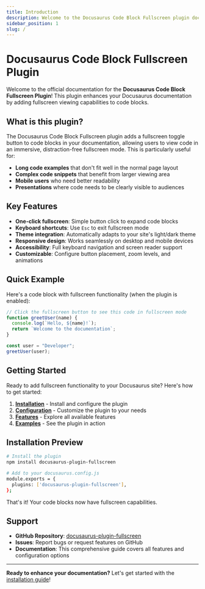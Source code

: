 ```yaml
---
title: Introduction
description: Welcome to the Docusaurus Code Block Fullscreen plugin documentation.
sidebar_position: 1
slug: /
---
```


# Docusaurus Code Block Fullscreen Plugin

Welcome to the official documentation for the **Docusaurus Code Block Fullscreen Plugin**! This plugin enhances your Docusaurus documentation by adding fullscreen viewing capabilities to code blocks.

## What is this plugin?

The Docusaurus Code Block Fullscreen plugin adds a fullscreen toggle button to code blocks in your documentation, allowing users to view code in an immersive, distraction-free fullscreen mode. This is particularly useful for:

- **Long code examples** that don't fit well in the normal page layout
- **Complex code snippets** that benefit from larger viewing area
- **Mobile users** who need better readability
- **Presentations** where code needs to be clearly visible to audiences

## Key Features

- **One-click fullscreen**: Simple button click to expand code blocks
- **Keyboard shortcuts**: Use `Esc` to exit fullscreen mode
- **Theme integration**: Automatically adapts to your site's light/dark theme
- **Responsive design**: Works seamlessly on desktop and mobile devices
- **Accessibility**: Full keyboard navigation and screen reader support
- **Customizable**: Configure button placement, zoom levels, and animations

## Quick Example

Here's a code block with fullscreen functionality (when the plugin is enabled):

```javascript title="example.js"
// Click the fullscreen button to see this code in fullscreen mode
function greetUser(name) {
  console.log(`Hello, ${name}!`);
  return `Welcome to the documentation`;
}

const user = "Developer";
greetUser(user);
```

## Getting Started

Ready to add fullscreen functionality to your Docusaurus site? Here's how to get started:

1. **[Installation](./getting-started/installation.md)** - Install and configure the plugin
2. **[Configuration](./getting-started/configuration.md)** - Customize the plugin to your needs
3. **[Features](./plugin-features/features.md)** - Explore all available features
4. **[Examples](./plugin-features/examples.md)** - See the plugin in action

## Installation Preview

```bash
# Install the plugin
npm install docusaurus-plugin-fullscreen

# Add to your docusaurus.config.js
module.exports = {
  plugins: ['docusaurus-plugin-fullscreen'],
};
```

That's it! Your code blocks now have fullscreen capabilities.

## Support

- **GitHub Repository**: [docusaurus-plugin-fullscreen](https://github.com/frostybee/docusaurus-plugin-fullscreen)
- **Issues**: Report bugs or request features on GitHub
- **Documentation**: This comprehensive guide covers all features and configuration options

---

**Ready to enhance your documentation?** Let's get started with the [installation guide](./getting-started/installation.md)! 